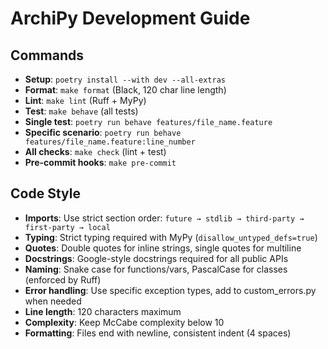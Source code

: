 # ArchiPy Development Guide

## Commands

- **Setup**: `poetry install --with dev --all-extras`
- **Format**: `make format` (Black, 120 char line length)
- **Lint**: `make lint` (Ruff + MyPy)
- **Test**: `make behave` (all tests)
- **Single test**: `poetry run behave features/file_name.feature`
- **Specific scenario**: `poetry run behave features/file_name.feature:line_number`
- **All checks**: `make check` (lint + test)
- **Pre-commit hooks**: `make pre-commit`

## Code Style

- **Imports**: Use strict section order: `future → stdlib → third-party → first-party → local`
- **Typing**: Strict typing required with MyPy (`disallow_untyped_defs=true`)
- **Quotes**: Double quotes for inline strings, single quotes for multiline
- **Docstrings**: Google-style docstrings required for all public APIs
- **Naming**: Snake case for functions/vars, PascalCase for classes (enforced by Ruff)
- **Error handling**: Use specific exception types, add to custom_errors.py when needed
- **Line length**: 120 characters maximum
- **Complexity**: Keep McCabe complexity below 10
- **Formatting**: Files end with newline, consistent indent (4 spaces)

